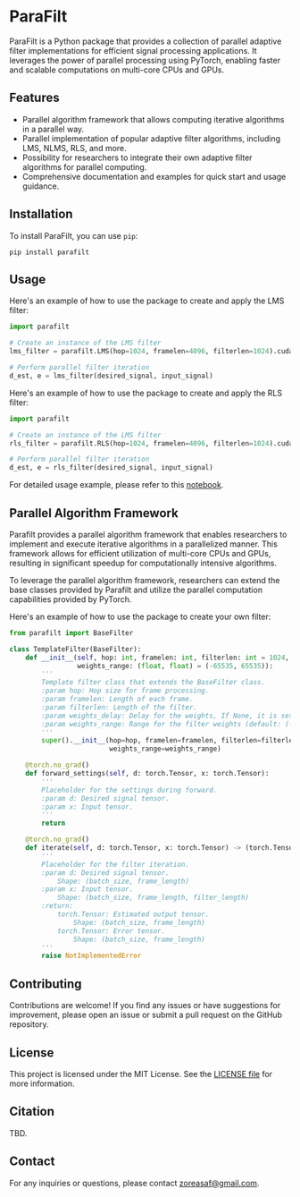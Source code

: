 # ParaFilt
ParaFilt is a Python package that provides a collection of parallel adaptive filter implementations for efficient signal processing applications. It leverages the power of parallel processing using PyTorch, enabling faster and scalable computations on multi-core CPUs and GPUs.

## Features
- Parallel algorithm framework that allows computing iterative algorithms in a parallel way.
- Parallel implementation of popular adaptive filter algorithms, including LMS, NLMS, RLS, and more.
- Possibility for researchers to integrate their own adaptive filter algorithms for parallel computing.
- Comprehensive documentation and examples for quick start and usage guidance.

## Installation
To install ParaFilt, you can use `pip`:
```
pip install parafilt
```

## Usage
Here's an example of how to use the package to create and apply the LMS filter:

```python
import parafilt

# Create an instance of the LMS filter
lms_filter = parafilt.LMS(hop=1024, framelen=4096, filterlen=1024).cuda()

# Perform parallel filter iteration
d_est, e = lms_filter(desired_signal, input_signal)
```

Here's an example of how to use the package to create and apply the RLS filter:
```python
import parafilt

# Create an instance of the LMS filter
rls_filter = parafilt.RLS(hop=1024, framelen=4096, filterlen=1024).cuda()

# Perform parallel filter iteration
d_est, e = rls_filter(desired_signal, input_signal)
```

For detailed usage example, please refer to this [notebook](https://github.com/nuniz/ParaFilt/blob/main/notebooks/1.0-parafilt-demo.ipynb).

## Parallel Algorithm Framework
Parafilt provides a parallel algorithm framework that enables researchers to implement and execute iterative algorithms in a parallelized manner. This framework allows for efficient utilization of multi-core CPUs and GPUs, resulting in significant speedup for computationally intensive algorithms.

To leverage the parallel algorithm framework, researchers can extend the base classes provided by Parafilt and utilize the parallel computation capabilities provided by PyTorch.

Here's an example of how to use the package to create your own filter:
```python
from parafilt import BaseFilter

class TemplateFilter(BaseFilter):
    def __init__(self, hop: int, framelen: int, filterlen: int = 1024, weights_delay: Optional[int] = None,
                 weights_range: (float, float) = (-65535, 65535)):
        '''
        Template filter class that extends the BaseFilter class.
        :param hop: Hop size for frame processing.
        :param framelen: Length of each frame.
        :param filterlen: Length of the filter.
        :param weights_delay: Delay for the weights, If None, it is set to framelen/2 (default: None).
        :param weights_range: Range for the filter weights (default: (-65535, 65535)).
        '''
        super().__init__(hop=hop, framelen=framelen, filterlen=filterlen, weights_delay=weights_delay,
                         weights_range=weights_range)

    @torch.no_grad()
    def forward_settings(self, d: torch.Tensor, x: torch.Tensor):
        '''
        Placeholder for the settings during forward.
        :param d: Desired signal tensor.
        :param x: Input tensor.
        '''
        return

    @torch.no_grad()
    def iterate(self, d: torch.Tensor, x: torch.Tensor) -> (torch.Tensor, torch.Tensor):
        '''
        Placeholder for the filter iteration.
        :param d: Desired signal tensor.
            Shape: (batch_size, frame_length)
        :param x: Input tensor.
            Shape: (batch_size, frame_length, filter_length)
        :return:
            torch.Tensor: Estimated output tensor.
                Shape: (batch_size, frame_length)
            torch.Tensor: Error tensor.
                Shape: (batch_size, frame_length)
        '''
        raise NotImplementedError
```


## Contributing
Contributions are welcome! If you find any issues or have suggestions for improvement, please open an issue or submit a pull request on the GitHub repository.

## License
This project is licensed under the MIT License. See the [LICENSE file](https://github.com/nuniz/ParaFilt/blob/main/LICENSE) for more information.

## Citation
TBD.

## Contact
For any inquiries or questions, please contact zoreasaf@gmail.com.

